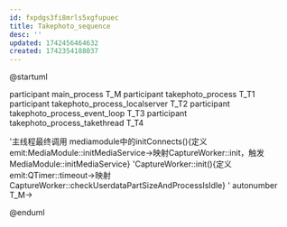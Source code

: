 ```yaml
---
id: fxpdgs3fi8mrls5xgfupuec
title: Takephoto_sequence
desc: ''
updated: 1742456464632
created: 1742354188037
---
```



@startuml

participant main_process T_M
participant takephoto_process T_T1
participant takephoto_process_localserver T_T2
participant takephoto_process_event_loop T_T3
participant takephoto_process_takethread T_T4

'主线程最终调用 mediamodule中的initConnects(){定义emit:MediaModule::initMediaService->映射CaptureWorker::init，触发MediaModule::initMediaService} 
'CaptureWorker::init(){定义emit:QTimer::timeout->映射CaptureWorker::checkUserdataPartSizeAndProcessIsIdle}
'
autonumber
T_M->




@enduml